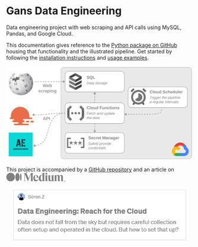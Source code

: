 # Gans Data Engineering

Data engineering project with web scraping and API calls using MySQL, Pandas, and Google Cloud.

This documentation gives reference to the [Python package on GitHub](https://github.com/szapp/GansDataEngineering) housing that functionality and the illustrated pipeline.
Get started by following the [installation instructions](install.md) and [usage examples](usage.md).

![Pipeline](img/pipeline.svg)

This project is accompanied by a [GitHub repository](https://github.com/szapp/GansDataEngineering) and an article on &nbsp;[![Medium.com](img/medium.svg)](https://medium.com/p/e9d8618641ab).

<div align="center">
    <a href="https://medium.com/p/e9d8618641ab">
        <img alt="Medium article" src="img/article.png">
    </a>
</div>
